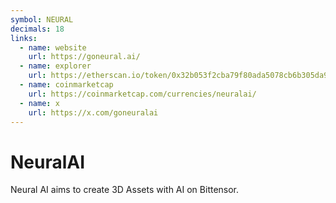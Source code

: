 ```yaml
---
symbol: NEURAL
decimals: 18
links:
  - name: website
    url: https://goneural.ai/
  - name: explorer
    url: https://etherscan.io/token/0x32b053f2cba79f80ada5078cb6b305da92bde6e1
  - name: coinmarketcap
    url: https://coinmarketcap.com/currencies/neuralai/
  - name: x
    url: https://x.com/goneuralai
---
```


# NeuralAI

Neural AI aims to create 3D Assets with AI on Bittensor.
